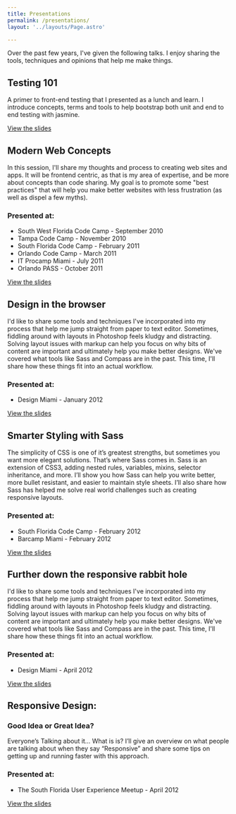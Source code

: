 ```yaml
---
title: Presentations
permalink: /presentations/
layout: '../layouts/Page.astro'

---
```

Over the past few years, I've given the following talks. I enjoy sharing the tools, techniques and opinions that help me make things.

## Testing 101

A primer to front-end testing that I presented as a lunch and learn. I introduce concepts, terms and tools to help bootstrap both unit and end to end testing with jasmine.

[View the slides](http://gistdeck.github.io/RyanParsley/e9733f8d472ae7778346#1)

## Modern Web Concepts
In this session, I'll share my thoughts and process to creating web sites and apps. It will be frontend centric, as that is my area of expertise, and be more about concepts than code sharing. My goal is to promote some "best practices" that will help you make better websites with less frustration (as well as dispel a few myths).
### Presented at:
* South West Florida Code Camp - September 2010
* Tampa Code Camp - November 2010
* South Florida Code Camp - February 2011
* Orlando Code Camp - March 2011
* IT Procamp Miami - July 2011
* Orlando PASS - October 2011

[View the slides](http://www.slideshare.net/RyanParsley/modern-web-concepts-compressed)

## Design in the browser
I'd like to share some tools and techniques I've incorporated into my process that help me jump straight from paper to text editor. Sometimes, fiddling around with layouts in Photoshop feels kludgy and distracting. Solving layout issues with markup can help you focus on why bits of content are important and ultimately help you make better designs. We've covered what tools like Sass and Compass are in the past. This time, I'll share how these things fit into an actual workflow.
### Presented at:
* Design Miami - January 2012

[View the slides](http://ryanparsley.github.com/Design-in-the-browser/designInTheBrowser/)

## Smarter Styling with Sass
The simplicity of CSS is one of it’s greatest strengths, but sometimes you want more elegant solutions. That’s where Sass comes in. Sass is an extension of CSS3, adding nested rules, variables, mixins, selector inheritance, and more. I’ll show you how Sass can help you write better, more bullet resistant, and easier to maintain style sheets. I’ll also share how Sass has helped me solve real world challenges such as creating responsive layouts.
### Presented at:
* South Florida Code Camp - February 2012
* Barcamp Miami - February 2012

[View the slides](http://ssws.ryanparsley.com)

## Further down the responsive rabbit hole
I'd like to share some tools and techniques I've incorporated into my process that help me jump straight from paper to text editor. Sometimes, fiddling around with layouts in Photoshop feels kludgy and distracting. Solving layout issues with markup can help you focus on why bits of content are important and ultimately help you make better designs. We've covered what tools like Sass and Compass are in the past. This time, I'll share how these things fit into an actual workflow.
### Presented at:
* Design Miami - April 2012

[View the slides](http://rrh.ryanparsley.com)

## Responsive Design:
### Good Idea or Great Idea?

Everyone’s Talking about it… What is is?
I’ll give an overview on what people are talking about when they say “Responsive” and share some tips on getting up and running faster with this approach.
### Presented at:
* The South Florida User Experience Meetup - April 2012

[View the slides](http://rdgg.ryanparsley.com)

